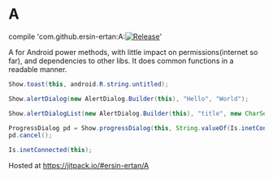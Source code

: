 # A
compile 'com.github.ersin-ertan:A:[![Release](https://jitpack.io/v/User/Repo.svg)](https://jitpack.io/#User/Repo)'

A for Android power methods, with little impact on permissions(internet so far), and dependencies to other libs. It does common functions in a readable manner.

```java
Show.toast(this, android.R.string.untitled);

Show.alertDialog(new AlertDialog.Builder(this), "Hello", "World");

Show.alertDialogList(new AlertDialog.Builder(this), "title", new CharSequence[] { "a" }, null);

ProgressDialog pd = Show.progressDialog(this, String.valueOf(Is.inetConnected(this)));
pd.cancel();

Is.inetConnected(this);
```

Hosted at https://jitpack.io/#ersin-ertan/A
